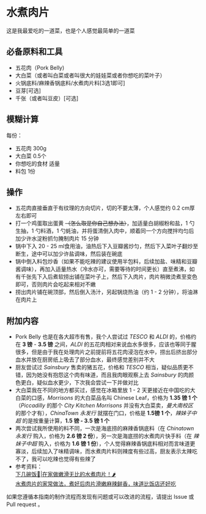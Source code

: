 # 水煮肉片

这是我最爱吃的一道菜，也是个人感觉最简单的一道菜

## 必备原料和工具

- 五花肉（Pork Belly)
- 大白菜（或者叫白菜或者叫很大的娃娃菜或者你想吃的菜叶子）
- 火锅底料/麻辣香锅底料/水煮肉片料[3选1即可]
- 豆芽[可选]
- 千张（或者叫豆皮）[可选]
## 模糊计算

每份：

- 五花肉 300g
- 大白菜 0.5个
- 你想吃的食材 适量
- 料包 1份

## 操作

- 五花肉直接垂直于有纹理的方向切片，切的不要太薄，个人感觉约 0.2 cm厚左右即可
- 打一个鸡蛋取出蛋黄 ~~（怎么取是你自己想办法）~~，加适量白胡椒粉和盐，1 勺生抽，1 勺料酒，1 勺蚝油，并将蛋清倒入肉中，顺着同一个方向搅拌均匀后加少许水淀粉抓匀腌制肉片 15 分钟
- 锅中下入 20 - 25 ml食用油，油热后下入豆瓣酱炒匀，然后下入菜叶子翻炒至断生，途中可以加少许盐调味，然后装在碗底
- 锅中倒入料包炒香（如果不能吃辣的建议使用半包料，后续加盐、味精和豆瓣酱调味），再加入适量热水（冷水亦可，需要等待的时间更长）直至煮沸，如有千张先下入后煮软捞出铺在菜叶子上，然后下入肉片，肉片稍微烫煮至变色即可，否则肉片会吃起来相对不嫩
- 捞出肉片铺在碗顶部，然后倒入汤汁，另起锅烧热油（约 1 - 2 分钟），将油淋在肉片上

## 附加内容

- Pork Belly 也是在各大超市有售，我个人尝试过 *TESCO* 和 *ALDI* 的，价格约在 **3 镑** - **3.5 镑** 之间，*ALDI* 的五花肉相对来说血水多很多，应该也等同于腥很多，但是由于我在处理肉片之前提前将五花肉浸泡在水中，捞出后挤出部分血水并放在厨房纸上吸去了部分血水，最终感觉差别并不大
- 厨友尝试过 *Sainsbury* 售卖的猪五花，价格和 *TESCO* 相当，疑似品质更不错，因为她没有抱怨这个肉有味道，而且我肉眼观察上去 *Sainsbury* 的肉颜色更白，疑似血水更少，下次我会尝试一下并做对比
- 大白菜我在不同的地方都买过，感觉在冰箱里放 1 - 2 天更接近在中国吃的大白菜的口感，*Morrisons* 的大白菜品名叫 Chinese Leaf，价格为 **1.35 镑 1 个**（*Piccadilly* 的那个 *City Kitchen Morrisons* 并没有大白菜卖，*曼大南校区* 的那个才有），*ChinaTown 永发行* 就摆在门口，价格是 **1.5镑 1 个**，*辣妹子中超* 的是按重量计算，**1.5 镑 - 3.5 镑 1 个**
- 两次尝试我所使用的料不同，一次是海底捞的麻辣香锅底料（在 *Chinatown 永发行* 购入，价格为 **2.6 镑 2 份**），另一次是海底捞的水煮肉片快手料（在 *辣妹子中超* 购入，价格为 **1.6 镑 1 份**），个人觉得麻辣香锅底料相对而言味道更寡淡，后续加入了味精调味，而水煮肉片料则辣度有些过高，厨友表示太辣吃不了，我可以吃辣也觉得有些辣了
- 参考资料：  
[下几碗饭🤩|在家做嫩滑无比的水煮肉片！🌶️](https://www.bilibili.com/video/BV1xe4y1q7qr)  
[水煮肉片的家常做法，煮好后肉片滑嫩麻辣鲜香，味道比饭店还好吃](https://www.bilibili.com/video/BV1Km4y1S72y)

如果您遵循本指南的制作流程而发现有问题或可以改进的流程，请提出 Issue 或 Pull request 。
